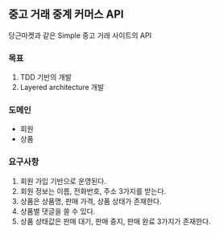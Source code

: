 ## 중고 거래 중계 커머스 API
당근마켓과 같은 Simple 중고 거래 사이트의 API

### 목표
1. TDD 기반의 개발
2. Layered architecture 개발

### 도메인
- 회원
- 상품

### 요구사항
1. 회원 가입 기반으로 운영된다.
2. 회원 정보는 이름, 전화번호, 주소 3가지를 받는다.
3. 상품은 상품명, 판매 가격, 상품 상태가 존재한다.
4. 상품별 댓글을 쓸 수 있다.
5. 상품 상태값은 판매 대기, 판매 중지, 판매 완료 3가지가 존재한다.

